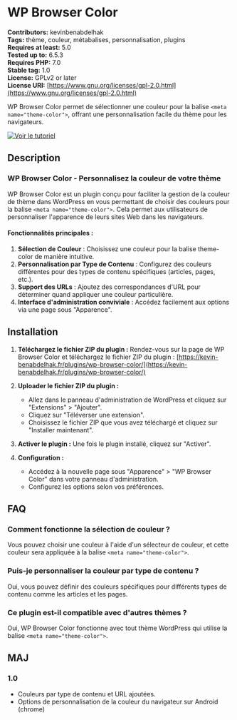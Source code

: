 # WP Browser Color

**Contributors:** kevinbenabdelhak  
**Tags:** thème, couleur, métabalises, personnalisation, plugins  
**Requires at least:** 5.0  
**Tested up to:** 6.5.3  
**Requires PHP:** 7.0  
**Stable tag:** 1.0  
**License:** GPLv2 or later  
**License URI:** [https://www.gnu.org/licenses/gpl-2.0.html](https://www.gnu.org/licenses/gpl-2.0.html)  

WP Browser Color permet de sélectionner une couleur pour la balise `<meta name="theme-color">`, offrant une personnalisation facile du thème pour les navigateurs.

[![Voir le tutoriel](https://img.youtube.com/vi/tI4HjkcDEjE/maxresdefault.jpg)](https://www.youtube.com/watch?v=tI4HjkcDEjE)


## Description
### WP Browser Color - Personnalisez la couleur de votre thème

WP Browser Color est un plugin conçu pour faciliter la gestion de la couleur de thème dans WordPress en vous permettant de choisir des couleurs pour la balise `<meta name="theme-color">`. Cela permet aux utilisateurs de personnaliser l'apparence de leurs sites Web dans les navigateurs.

#### Fonctionnalités principales :
1. **Sélection de Couleur** : Choisissez une couleur pour la balise theme-color de manière intuitive.
2. **Personnalisation par Type de Contenu** : Configurez des couleurs différentes pour des types de contenu spécifiques (articles, pages, etc.).
3. **Support des URLs** : Ajoutez des correspondances d'URL pour déterminer quand appliquer une couleur particulière.
4. **Interface d'administration conviviale** : Accédez facilement aux options via une page sous "Apparence".

## Installation
1. **Téléchargez le fichier ZIP du plugin :**
   Rendez-vous sur la page de WP Browser Color et téléchargez le fichier ZIP du plugin : [https://kevin-benabdelhak.fr/plugins/wp-browser-color/](https://kevin-benabdelhak.fr/plugins/wp-browser-color/)

2. **Uploader le fichier ZIP du plugin :**
   - Allez dans le panneau d'administration de WordPress et cliquez sur "Extensions" > "Ajouter".
   - Cliquez sur "Téléverser une extension".
   - Choisissez le fichier ZIP que vous avez téléchargé et cliquez sur "Installer maintenant".

3. **Activer le plugin :**
   Une fois le plugin installé, cliquez sur "Activer".

4. **Configuration :**
   - Accédez à la nouvelle page sous "Apparence" > "WP Browser Color" dans votre panneau d'administration.
   - Configurez les options selon vos préférences.

## FAQ
### Comment fonctionne la sélection de couleur ?
Vous pouvez choisir une couleur à l'aide d'un sélecteur de couleur, et cette couleur sera appliquée à la balise `<meta name="theme-color">`.

### Puis-je personnaliser la couleur par type de contenu ?
Oui, vous pouvez définir des couleurs spécifiques pour différents types de contenu comme les articles et les pages.

### Ce plugin est-il compatible avec d'autres thèmes ?
Oui, WP Browser Color fonctionne avec tout thème WordPress qui utilise la balise `<meta name="theme-color">`.

## MAJ
### 1.0
* Couleurs par type de contenu et URL ajoutées.
* Options de personnalisation de la couleur du navigateur sur Android (chrome)
